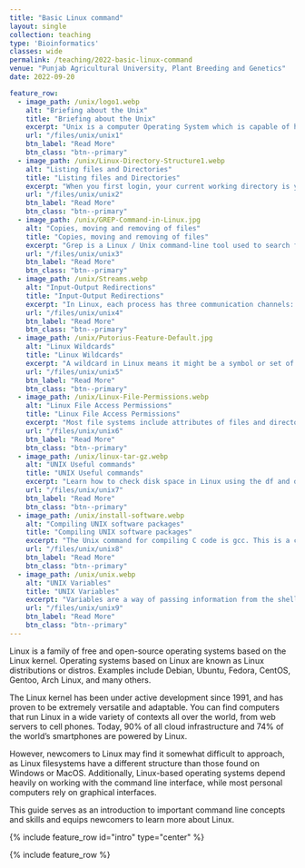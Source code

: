 ```yaml
---
title: "Basic Linux command"
layout: single
collection: teaching
type: 'Bioinformatics'
classes: wide
permalink: /teaching/2022-basic-linux-command
venue: "Punjab Agricultural University, Plant Breeding and Genetics"
date: 2022-09-20

feature_row:
  - image_path: /unix/logo1.webp
    alt: "Briefing about the Unix"
    title: "Briefing about the Unix"
    excerpt: "Unix is a computer Operating System which is capable of handling activities from multiple users at the same time. The development of Unix started around 1969 by Ken Thompson and Dennis Ritchie."
    url: "/files/unix/unix1"
    btn_label: "Read More"
    btn_class: "btn--primary"
  - image_path: /unix/Linux-Directory-Structure1.webp
    alt: "Listing files and Directories"
    title: "Listing files and Directories"
    excerpt: "When you first login, your current working directory is your home directory. Your home directory has the same name as your user-name, for example, student-data, and it is where your personal files and subdirectories are saved."
    url: "/files/unix/unix2"
    btn_label: "Read More"
    btn_class: "btn--primary"
  - image_path: /unix/GREP-Command-in-Linux.jpg
    alt: "Copies, moving and removing of files"
    title: "Copies, moving and removing of files"
    excerpt: "Grep is a Linux / Unix command-line tool used to search for a string of characters in a specified file. The text search pattern is called a regular expression. When it finds a match, it prints the line with the result."
    url: "/files/unix/unix3"
    btn_label: "Read More"
    btn_class: "btn--primary"
  - image_path: /unix/Streams.webp
    alt: "Input-Output Redirections"
    title: "Input-Output Redirections"
    excerpt: "In Linux, each process has three communication channels: standard input, standard output, and standard error. These communication channels help users interact with the processes on a Linux system"
    url: "/files/unix/unix4"
    btn_label: "Read More"
    btn_class: "btn--primary"
  - image_path: /unix/Putorius-Feature-Default.jpg
    alt: "Linux Wildcards"
    title: "Linux Wildcards"
    excerpt: "A wildcard in Linux means it might be a symbol or set of symbols representing other characters. It is generally used in substituting any string or a character. Wildcards are mainly used to increase the efficiency and flexibility of searches in Linux."
    url: "/files/unix/unix5"
    btn_label: "Read More"
    btn_class: "btn--primary"
  - image_path: /unix/Linux-File-Permissions.webp
    alt: "Linux File Access Permissions"
    title: "Linux File Access Permissions"
    excerpt: "Most file systems include attributes of files and directories that control the ability of users to read, change, navigate, and execute the contents of the file system."
    url: "/files/unix/unix6"
    btn_label: "Read More"
    btn_class: "btn--primary"
  - image_path: /unix/linux-tar-gz.webp
    alt: "UNIX Useful commands"
    title: "UNIX Useful commands"
    excerpt: "Learn how to check disk space in Linux using the df and du command, including available disk space, used disk space and total disk space. we also learn compress utility which reduces the size of files using adaptive Lempel-Ziv coding. Each file is renamed to the same name plus the extension .Z."
    url: "/files/unix/unix7"
    btn_label: "Read More"
    btn_class: "btn--primary"
  - image_path: /unix/install-software.webp
    alt: "Compiling UNIX software packages"
    title: "Compiling UNIX software packages"
    excerpt: "The Unix command for compiling C code is gcc. This is a compiler from Gnu for Linux. If you are using a Unix machine like Solaris you may need to use the command cc.) When you compile your program the compiler produces a file containing binary code which is directly readable by the machine you are on."
    url: "/files/unix/unix8"
    btn_label: "Read More"
    btn_class: "btn--primary"
  - image_path: /unix/unix.webp
    alt: "UNIX Variables"
    title: "UNIX Variables"
    excerpt: "Variables are a way of passing information from the shell to programs when you run them. Programs look `in the environment` for particular variables and if they are found will use the values stored. Some are set by the system, others by you, yet others by the shell, or any program that loads another program."
    url: "/files/unix/unix9"
    btn_label: "Read More"
    btn_class: "btn--primary"
---
```


Linux is a family of free and open-source operating systems based on the Linux kernel. Operating systems based on Linux are known as Linux distributions or distros. Examples include Debian, Ubuntu, Fedora, CentOS, Gentoo, Arch Linux, and many others.

The Linux kernel has been under active development since 1991, and has proven to be extremely versatile and adaptable. You can find computers that run Linux in a wide variety of contexts all over the world, from web servers to cell phones. Today, 90% of all cloud infrastructure and 74% of the world’s smartphones are powered by Linux.

However, newcomers to Linux may find it somewhat difficult to approach, as Linux filesystems have a different structure than those found on Windows or MacOS. Additionally, Linux-based operating systems depend heavily on working with the command line interface, while most personal computers rely on graphical interfaces.

This guide serves as an introduction to important command line concepts and skills and equips newcomers to learn more about Linux.

{% include feature_row id="intro" type="center" %}

{% include feature_row %}
